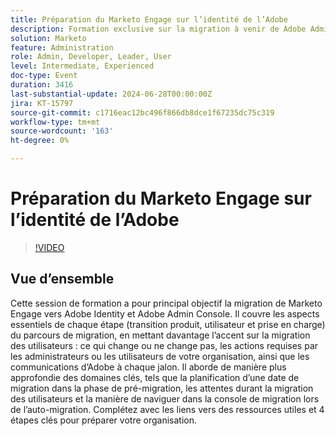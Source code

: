 ```yaml
---
title: Préparation du Marketo Engage sur l’identité de l’Adobe
description: Formation exclusive sur la migration à venir de Adobe Admin Console. Cette réunion sera de type "Former le formateur" afin que vous puissiez prendre ce que vous apprenez et éduquer vos chapitres sur ce changement à venir.
solution: Marketo
feature: Administration
role: Admin, Developer, Leader, User
level: Intermediate, Experienced
doc-type: Event
duration: 3416
last-substantial-update: 2024-06-28T00:00:00Z
jira: KT-15797
source-git-commit: c1716eac12bc496f866db8dce1f67235dc75c319
workflow-type: tm+mt
source-wordcount: '163'
ht-degree: 0%

---
```



# Préparation du Marketo Engage sur l’identité de l’Adobe

>[!VIDEO](https://video.tv.adobe.com/v/3430920/?learn=on)

## Vue d’ensemble

Cette session de formation a pour principal objectif la migration de Marketo Engage vers Adobe Identity et Adobe Admin Console. Il couvre les aspects essentiels de chaque étape (transition produit, utilisateur et prise en charge) du parcours de migration, en mettant davantage l’accent sur la migration des utilisateurs : ce qui change ou ne change pas, les actions requises par les administrateurs ou les utilisateurs de votre organisation, ainsi que les communications d’Adobe à chaque jalon. Il aborde de manière plus approfondie des domaines clés, tels que la planification d’une date de migration dans la phase de pré-migration, les attentes durant la migration des utilisateurs et la manière de naviguer dans la console de migration lors de l’auto-migration. Complétez avec les liens vers des ressources utiles et 4 étapes clés pour préparer votre organisation.
